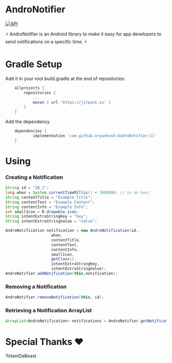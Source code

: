 # AndroNotifier
[![API](https://img.shields.io/badge/API-14%2B-green.svg?style=flat)](https://android-arsenal.com/api?level=14)

:zap: AndroNotifier is an Android library to make it easy for app developers to send notifications on a specific time. :zap:


# Gradle Setup
Add it in your root build.gradle at the end of repositories:
```gradle
	allprojects {
		repositories {
			...
			maven { url 'https://jitpack.io' }
		}
	}
```
Add the dependency
```gradle
	dependencies {
	        implementation 'com.github.oryanhosh:AndroNotifier:11'
	}
```

# Using
### Creating a Notification
```java
String id = "ID_1";
long when = System.currentTimeMillis() + 3600000; // in an hour
String contentTitle = "Example Title";
String contentText = "Example Content";
String contentInfo = "Example Info";
int smallIcon = R.drawable.icon;
String intentExtraStringKey = "key";
String intentExtraStringValue = "value";

AndroNotification notification = new AndroNotification(id,
                    when,
                    contentTitle,
                    contentText,
                    contentInfo,
                    smallIcon,
                    getClass(),
                    intentExtraStringKey,
                    intentExtraStringValue);
AndroNotifier.addNotification(this,notification);
```
### Removing a Notification
```java
AndroNotifier.removeNotification(this, id);
```
### Retrieving a Notification ArrayList
```java
ArrayList<AndroNotification> notifications = AndroNotifier.getNotifications(this);
```
# Special Thanks :heart:
YotamDaBeast

